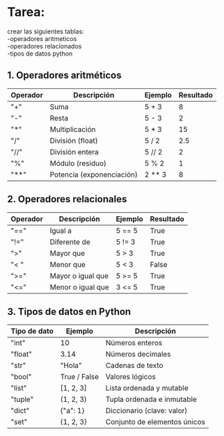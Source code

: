 # Tarea:
crear las siguientes tablas:  
-operadores aritmeticos  
-operadores relacionados  
-tipos de datos python  


## 1. Operadores aritméticos 

| Operador | Descripción  | Ejemplo | Resultado |
|----------|--------------|---------|-----------|
| "+" | Suma | 5 + 3 | 8 |
| "-" | Resta | 5 - 3 | 2 |
| "*" | Multiplicación | 5 * 3 | 15 |
| "/" | División (float) | 5 / 2 | 2.5 |
| "//" | División entera  | 5 // 2 | 2 |
| "%" | Módulo (residuo) | 5 % 2 | 1 |
| "**" | Potencia (exponenciación)| 2 ** 3 | 8 |


## 2. Operadores relacionales 

| Operador | Descripción | Ejemplo | Resultado |
|----------|-------------|---------|-----------|
| "==" | Igual a | 5 == 5 |True|
| "!=" | Diferente de |5 != 3|True|
| ">" | Mayor que |5 > 3|True|
| "< " | Menor que |5 < 3|False|
| ">=" | Mayor o igual que |5 >= 5|True|
| "<=" | Menor o igual que |3 <= 5|True|


## 3. Tipos de datos en Python

| Tipo de dato | Ejemplo | Descripción |
|--------------|---------|-------------|
| "int" | 10 | Números enteros |
| "float" | 3.14 | Números decimales |
| "str" | "Hola" | Cadenas de texto |
| "bool" | True / False | Valores lógicos |
| "list" | [1, 2, 3] | Lista ordenada y mutable |
| "tuple" | (1, 2, 3) | Tupla ordenada e inmutable |
| "dict" | {"a": 1} | Diccionario (clave: valor) |
| "set" | {1, 2, 3} | Conjunto de elementos únicos |
